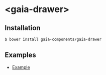 # &lt;gaia-drawer&gt;

## Installation

```bash
$ bower install gaia-components/gaia-drawer
```

## Examples

- [Example](http://gaia-components.github.io/gaia-drawer/examples/)
